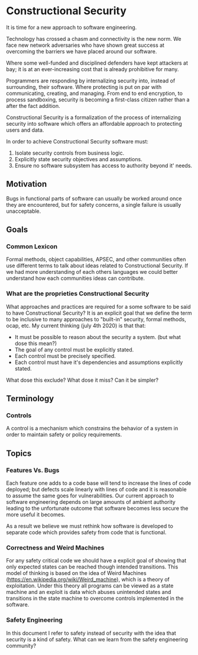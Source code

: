 
# Constructional Security

It is time for a new approach to software engineering.

Technology has crossed a chasm and connectivity is the new norm.  We face new network adversaries who have shown great success at overcoming the barriers we have placed around our software.

Where some well-funded and disciplined defenders have kept attackers at bay; it is at an ever-increasing cost that is already prohibitive for many.
 
Programmers are responding by internalizing security into, instead of surrounding, their software. Where protecting is put on par with communicating, creating, and managing. From end to end encryption, to process sandboxing, security is becoming a first-class citizen rather than a after the fact addition.

Constructional Security is a formalization of the process of internalizing security into software which offers an affordable approach to protecting users and data.

In order to achieve Constructional Security software must:

1. Isolate security controls from business logic.
2. Explicitly state security objectives and assumptions.
3. Ensure no software subsystem has access to authority beyond it' needs.


## Motivation


Bugs in functional parts of software can usually be worked around once they are encountered, but for safety concerns, a single failure is usually unacceptable.

## Goals

### Common Lexicon

Formal methods, object capabilities, APSEC, and other communities often use different terms to talk about ideas related to Constructional Security. If we had more understanding of each others languages we could better understand how each communities ideas can contribute.

### What are the proprieties Constructional Security

What approaches and practices are required for a some software to be said to have Constructional Security? It is an explicit goal that we define the term to be inclusive to many approaches to "built-in" security, formal methods, ocap, etc. My current thinking (july 4th 2020) is that that:

 - It must be possible to reason about the security a system. (but what dose this mean?)
 - The goal of any control must be explicitly stated.
 - Each control must be precisely specified.
 - Each control must have it's dependencies and assumptions explicitly stated.

 What dose this exclude? What dose it miss? Can it be simpler?

## Terminology

### Controls
A control is a mechanism which constrains the behavior of a system in order to maintain safety or policy requirements. 

## Topics

### Features Vs. Bugs
Each feature one adds to a code base will tend to increase the lines of code deployed; but defects scale linearly with lines of code and it is reasonable to assume the same goes for vulnerabilities. Our current approach to software engineering depends on large amounts of ambient authority leading to the unfortunate outcome that software becomes less secure the more useful it becomes.

As a result we believe we must rethink how software is developed to separate code which provides safety from code that is functional.

### Correctness and Weird Machines
For any safety critical code we should have a explicit goal of showing that only expected states can be reached though intended transitions. This model of thinking is based on the idea of Weird Machines (https://en.wikipedia.org/wiki/Weird_machine), which is a theory of exploitation. Under this theory all programs can be viewed as a state machine and an exploit is data which abuses unintended states and transitions in the state machine to overcome controls implemented in the software.

### Safety Engineering
In this document I refer to safety instead of security with the idea that security is a kind of safety. What can we learn from the safety engineering community?

